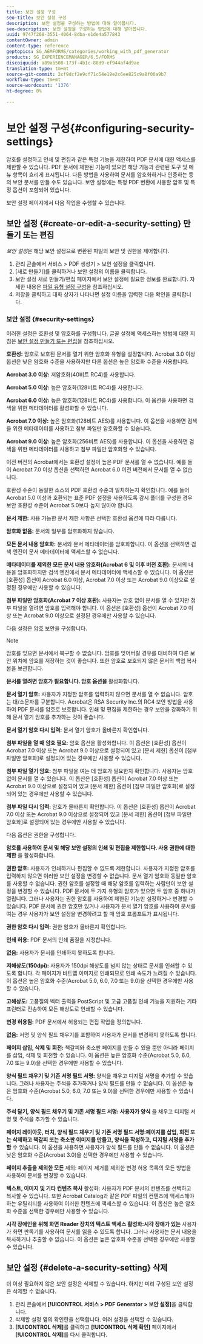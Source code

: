 ```yaml
---
title: 보안 설정 구성
seo-title: 보안 설정 구성
description: 보안 설정을 구성하는 방법에 대해 알아봅니다.
seo-description: 보안 설정을 구성하는 방법에 대해 알아봅니다.
uuid: 9747f268-3551-4064-8dba-e1de4a577843
contentOwner: admin
content-type: reference
geptopics: SG_AEMFORMS/categories/working_with_pdf_generator
products: SG_EXPERIENCEMANAGER/6.5/FORMS
discoiquuid: a89ab508-173f-4b1c-88d9-ef944af4d9ae
translation-type: tm+mt
source-git-commit: 2cf9dcf2e9cf71c54e19e2c6ee825c9a8f00a9b7
workflow-type: tm+mt
source-wordcount: '1376'
ht-degree: 0%

---
```



# 보안 설정 구성{#configuring-security-settings}

암호를 설정하고 인쇄 및 편집과 같은 특정 기능을 제한하여 PDF 문서에 대한 액세스를 제한할 수 있습니다. PDF 문서에 제한된 기능이 있으면 해당 기능과 관련된 도구 및 메뉴 항목이 흐리게 표시됩니다. 다른 방법을 사용하여 문서를 암호화하거나 인증하는 등의 보안 문서를 만들 수도 있습니다. 보안 설정에는 특정 PDF 변환에 사용할 암호 및 특정 옵션이 포함되어 있습니다.

보안 설정 페이지에서 다음 작업을 수행할 수 있습니다.

## 보안 설정 {#create-or-edit-a-security-setting} 만들기 또는 편집

*보안 설정*&#x200B;은 해당 보안 설정으로 변환된 파일의 보안 및 권한을 제어합니다.

1. 관리 콘솔에서 서비스 > PDF 생성기 > 보안 설정을 클릭합니다.
1. [새로 만들기]를 클릭하거나 보안 설정의 이름을 클릭합니다.
1. 보안 설정 새로 만들기/편집 페이지에서 보안 설정에 필요한 정보를 완료합니다. 자세한 내용은 [파일 유형 설정 구성](/help/forms/using/admin-help/configuring-file-type-settings.md#configuring-file-type-settings)을 참조하십시오.
1. 저장을 클릭하고 대화 상자가 나타나면 설정 이름을 입력한 다음 확인을 클릭합니다.

### 보안 설정 {#security-settings}

이러한 설정은 호환성 및 암호화를 구성합니다. 글꼴 설정에 액세스하는 방법에 대한 지침은 [보안 설정 만들기 또는 편집](configuring-security-settings.md#create-or-edit-a-security-setting)을 참조하십시오.

**호환성:** 암호로 보호된 문서를 열기 위한 암호화 유형을 설정합니다. Acrobat 3.0 이상 옵션은 낮은 암호화 수준을 사용하지만 다른 옵션은 높은 암호화 수준을 사용합니다.

**Acrobat 3.0 이상:** 저암호화(40비트 RC4)를 사용합니다.

**Acrobat 5.0 이상:** 높은 암호화(128비트 RC4)를 사용합니다.

**Acrobat 6.0 이상:** 높은 암호화(128비트 RC4)를 사용합니다. 이 옵션을 사용하면 검색을 위한 메타데이터를 활성화할 수 있습니다.

**Acrobat 7.0 이상:** 높은 암호화(128비트 AES)를 사용합니다. 이 옵션을 사용하면 검색을 위한 메타데이터를 사용하고 첨부 파일만 암호화할 수 있습니다.

**Acrobat 9.0 이상:** 높은 암호화(256비트 AES)를 사용합니다. 이 옵션을 사용하면 검색을 위한 메타데이터를 사용하고 첨부 파일만 암호화할 수 있습니다.

이전 버전의 Acrobat에서는 호환성 설정이 높은 PDF 문서를 열 수 없습니다. 예를 들어 Acrobat 7.0 이상 옵션을 선택하면 Acrobat 6.0 이전 버전에서 문서를 열 수 없습니다.

호환성 수준이 동일한 소스의 PDF 호환성 수준과 일치하는지 확인합니다. 예를 들어 Acrobat 5.0 이상과 호환되는 표준 PDF 설정을 사용하도록 감시 폴더를 구성한 경우 보안 호환성 수준이 Acrobat 5.0보다 높지 않아야 합니다.

**문서 제한:** 사용 가능한 문서 제한 사항은 선택한 호환성 옵션에 따라 다릅니다.

**암호화 없음:** 문서의 일부를 암호화하지 않습니다.

**모든 문서 내용 암호화:** 문서와 문서 메타데이터를 암호화합니다. 이 옵션을 선택하면 검색 엔진이 문서 메타데이터에 액세스할 수 없습니다.

**메타데이터를 제외한 모든 문서 내용 암호화(Acrobat 6 및 이후 버전 호환):** 문서의 내용을 암호화하지만 검색 엔진에서 문서 메타데이터에 액세스할 수 있습니다. 이 옵션은 [호환성] 옵션이 Acrobat 6.0 이상, Acrobat 7.0 이상 또는 Acrobat 9.0 이상으로 설정된 경우에만 사용할 수 있습니다.

**첨부 파일만 암호화(Acrobat 7 이상 호환):** 사용자는 암호 없이 문서를 열 수 있지만 첨부 파일을 열려면 암호를 입력해야 합니다. 이 옵션은 [호환성] 옵션이 Acrobat 7.0 이상 또는 Acrobat 9.0 이상으로 설정된 경우에만 사용할 수 있습니다.

다음 설정은 암호 보안을 구성합니다.

>[!NOTE]
>
>암호를 잊으면 문서에서 복구할 수 없습니다. 암호를 잊어버릴 경우를 대비하여 다른 보안 위치에 암호를 저장하는 것이 좋습니다. 또한 암호로 보호되지 않은 문서의 백업 복사본을 보관합니다.

**문서를 열려면 암호가 필요합니다. 암호 옵션을** 활성화합니다.

**문서 열기 암호:** 사용자가 지정한 암호를 입력하지 않으면 문서를 열 수 없습니다. 암호는 대/소문자를 구분합니다. Acrobat은 RSA Security Inc.의 RC4 보안 방법을 사용하여 PDF 문서를 암호로 보호합니다. 인쇄 및 편집을 제한하는 경우 보안을 강화하기 위해 문서 열기 암호를 추가하는 것이 좋습니다.

**문서 열기 암호 다시 입력:** 문서 열기 암호가 올바른지 확인합니다.

**첨부 파일을 열 때 암호 필요:** 암호 옵션을 활성화합니다. 이 옵션은 [호환성] 옵션이 Acrobat 7.0 이상 또는 Acrobat 9.0 이상으로 설정되어 있고 [문서 제한] 옵션이 [첨부 파일만 암호화]로 설정되어 있는 경우에만 사용할 수 있습니다.

**첨부 파일 열기 암호:** 첨부 파일을 여는 데 암호가 필요한지 확인합니다. 사용자는 암호 없이 문서를 열 수 있습니다. 이 옵션은 [호환성] 옵션이 Acrobat 7.0 이상 또는 Acrobat 9.0 이상으로 설정되어 있고 [문서 제한] 옵션이 [첨부 파일만 암호화]로 설정되어 있는 경우에만 사용할 수 있습니다.

**첨부 파일 다시 입력:** 암호가 올바른지 확인합니다. 이 옵션은 [호환성] 옵션이 Acrobat 7.0 이상 또는 Acrobat 9.0 이상으로 설정되어 있고 [문서 제한] 옵션이 [첨부 파일만 암호화]로 설정되어 있는 경우에만 사용할 수 있습니다.

다음 옵션은 권한을 구성합니다.

**암호를 사용하여 문서 및 해당 보안 설정의 인쇄 및 편집을 제한합니다. 사용 권한에 대한 제한** 을 활성화합니다.

**권한 암호:** 사용자가 인쇄하거나 편집할 수 없도록 제한합니다. 사용자가 지정한 암호를 입력하지 않으면 이러한 보안 설정을 변경할 수 없습니다. 문서 열기 암호와 동일한 암호를 사용할 수 없습니다. 권한 암호를 설정할 때 해당 암호를 입력하는 사람만이 보안 설정을 변경할 수 있습니다. PDF 문서에 두 가지 유형의 암호가 있으면 두 암호 중 하나가 열립니다. 그러나 사용자는 권한 암호를 사용하여 제한된 기능만 설정하거나 변경할 수 있습니다. PDF 문서에 권한 암호만 있거나 사용자가 문서 열기 암호를 사용하여 문서를 여는 경우 사용자가 보안 설정을 변경하려고 할 때 암호 프롬프트가 표시됩니다.

**권한 암호 다시 입력:** 권한 암호가 올바른지 확인합니다.

**인쇄 허용:** PDF 문서의 인쇄 품질을 지정합니다.

**없음:** 사용자가 문서를 인쇄하지 못하도록 합니다.

**저해상도(150dpi):** 사용자가 150dpi 해상도를 넘지 않는 상태로 문서를 인쇄할 수 있도록 합니다. 각 페이지가 비트맵 이미지로 인쇄되므로 인쇄 속도가 느려질 수 있습니다. 이 옵션은 높은 암호화 수준(Acrobat 5.0, 6.0, 7.0 또는 9.0)을 선택한 경우에만 사용할 수 있습니다.

**고해상도:** 고품질의 벡터 출력을 PostScript 및 고급 고품질 인쇄 기능을 지원하는 기타 프린터로 전송하여 모든 해상도로 인쇄할 수 있습니다.

**변경 허용됨:** PDF 문서에서 허용되는 편집 작업을 정의합니다.

**없음:** 서명 및 양식 필드 채우기를 포함하여 사용자가 문서를 변경하지 못하도록 합니다.

**페이지 삽입, 삭제 및 회전:** 책갈피와 축소판 페이지를 만들 수 있을 뿐만 아니라 페이지를 삽입, 삭제 및 회전할 수 있습니다. 이 옵션은 높은 암호화 수준(Acrobat 5.0, 6.0, 7.0 또는 9.0)을 선택한 경우에만 사용할 수 있습니다.

**양식 필드 채우기 및 기존 서명 필드 서명:** 양식을 채우고 디지털 서명을 추가할 수 있습니다. 그러나 사용자는 주석을 추가하거나 양식 필드를 만들 수 없습니다. 이 옵션은 높은 암호화 수준(Acrobat 5.0, 6.0, 7.0 또는 9.0)을 선택한 경우에만 사용할 수 있습니다.

**주석 달기, 양식 필드 채우기 및 기존 서명 필드 서명: 사용자가 양식** 을 채우고 디지털 서명 및 주석을 추가할 수 있습니다.

**페이지 레이아웃, 터치, 양식 필드 채우기 및 기존 서명 필드 서명:페이지를 삽입, 회전 또는 삭제하고 책갈피 또는 축소판 이미지를 만들고, 양식을 작성하고, 디지털 서명을 추가할** 수 있습니다. 이 옵션을 사용하면 사용자가 양식 필드를 만들 수 없습니다. 이 옵션은 낮은 암호화 수준(Acrobat 3.0)을 선택한 경우에만 사용할 수 있습니다.

**페이지 추출을 제외한 모든** 제외: 페이지 제거를 제외한 변경 허용 목록의 모든 방법을 사용하여 문서를 변경할 수 있습니다.

**텍스트, 이미지 및 기타 컨텐츠 복사** 활성화: 사용자가 PDF 문서의 컨텐츠를 선택하고 복사할 수 있습니다. 또한 Acrobat Catalog과 같은 PDF 파일의 컨텐츠에 액세스해야 하는 유틸리티를 사용하여 이러한 컨텐츠에 액세스할 수 있습니다. 이 옵션은 높은 암호화 수준을 선택한 경우에만 사용할 수 있습니다.

**시각 장애인을 위해 화면 Reader 장치의 텍스트 액세스 활성화:시각 장애가 있는** 사용자가 화면 판독기를 사용하여 문서를 읽을 수 있도록 합니다. 그러나 사용자는 문서 내용을 복사하거나 추출할 수 없습니다. 이 옵션은 높은 암호화 수준을 선택한 경우에만 사용할 수 있습니다.

## 보안 설정 {#delete-a-security-setting} 삭제

더 이상 필요하지 않은 보안 설정은 삭제할 수 있습니다. 하지만 미리 구성된 보안 설정은 삭제할 수 없습니다.

1. 관리 콘솔에서 **[!UICONTROL 서비스 > PDF Generator > 보안 설정]**&#x200B;을 클릭합니다.
1. 삭제할 설정 옆의 확인란을 선택합니다. 여러 설정을 선택할 수 있습니다.
1. **[!UICONTROL 삭제]**&#x200B;를 클릭하고 **[!UICONTROL 삭제 확인]** 페이지에서 **[!UICONTROL 삭제]**&#x200B;를 다시 클릭합니다.

